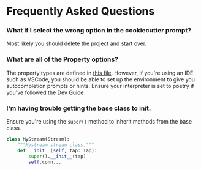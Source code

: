 # Frequently Asked Questions

### What if I select the wrong option in the cookiecutter prompt?

Most likely you should delete the project and start over.

### What are all of the Property options?

The property types are defined in [this file](https://gitlab.com/meltano/sdk/-/blob/main/singer_sdk/typing.py).
However, if you're using an IDE such as VSCode, you should be able to set up the environment to give you autocompletion prompts or hints. 
Ensure your interpreter is set to poetry if you've followed the [Dev Guide](./dev_guide.md)

### I'm having trouble getting the base class to __init__.

Ensure you're using the `super()` method to inherit methods from the base class. 

```python
class MyStream(Stream):
    """Mystream stream class."""
    def __init__(self, tap: Tap):
        super().__init__(tap)
        self.conn...
```
